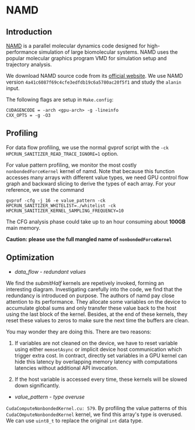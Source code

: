 # NAMD

## Introduction

[NAMD](https://www.ks.uiuc.edu/Research/namd/) is a parallel molecular dynamics code designed for high-performance simulation of large biomolecular systems. NAMD uses the popular molecular graphics program VMD for simulation setup and trajectory analysis.

We download NAMD source code from its [official website](https://www.ks.uiuc.edu/Development/Download/download.cgi). We use NAMD version `4a41c6087f69c4cfe3edfdb19c6a5780ac20f5f1` and study the `alanin` input.

The following flags are setup in `Make.config`:

```
CUDAGENCODE = -arch <gpu-arch> -g -lineinfo
CXX_OPTS = -g -O3            
```

## Profiling

For data flow profiling, we use the normal gvprof script with the `-ck HPCRUN_SANITIZER_READ_TRACE_IGNORE=1` option.

For value pattern profiling, we monitor the most costly `nonbondedForceKernel` kernel of namd. Note that because this function accesses many arrays with different value types, we need GPU control flow graph and backward slicing to derive the types of each array.
For your reference, we use the command
```
gvprof -cfg -j 16 -e value_pattern -ck HPCRUN_SANITIZER_WHITELIST=./whitelist -ck HPCRUN_SANITIZER_KERNEL_SAMPLING_FREQUENCY=10
```
The CFG analysis phase could take up to an hour consuming about **100GB** main memory.

**Caution: please use the full mangled name of `nonbondedForceKernel`**

## Optimization

- *data_flow* - *redundant values*

We find the *submitHalf* kernels are repetively invoked, forming an interesting diagram.
Investigating carefully into the code, we find that the redundancy is introduced on purpose.
The authors of namd pay close attention to its performance. They allocate some variables on the device to accumulate global sums and only transfer these value back to the host using the last block of the kernel. Besides, at the end of these kernels, they reset these values to zeros to make sure the next time the buffers are clean.

You may wonder they are doing this. There are two reasons:

1. If variables are not cleaned on the device, we have to reset variable using either `memsetAsync` or implicit device host communication which trigger extra cost. In contract, directly set variables in a GPU kernel can hide this latency by overlapping memory latency with computations latencies without additional API invocation.

2. If the host variable is accessed every time, these kernels will be slowed down significantly.

- *value_pattern* - *type overuse*

`CudaComputeNonbondedKernel.cu: 579`. By profiling the value patterns of this `CudaCOmputeNonbondedKernel` kernel, we find this array's type is overused. We can use `uint8_t` to replace the original `int` data type.